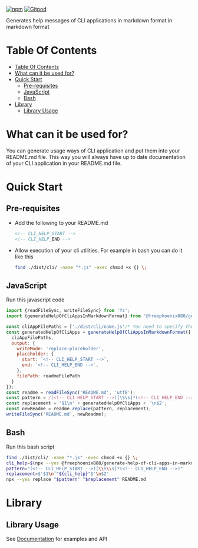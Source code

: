 [![npm](https://img.shields.io/npm/v/@freephoenix888/generate-help-of-cli-apps-in-markdown-format.svg)](https://www.npmjs.com/package/@freephoenix888/generate-help-of-cli-apps-in-markdown-format)
[![Gitpod](https://img.shields.io/badge/Gitpod-ready--to--code-blue?logo=gitpod)](https://gitpod.io/#https://github.com/freephoenix888/generate-help-of-cli-apps-in-markdown-format) 

Generates help messages of CLI applications in markdown format in markdown format

# Table Of Contents
<!-- TABLE_OF_CONTENTS_START -->
- [Table Of Contents](#table-of-contents)
- [What can it be used for?](#what-can-it-be-used-for)
- [Quick Start](#quick-start)
  - [Pre-requisites](#pre-requisites)
  - [JavaScript](#javascript)
  - [Bash](#bash)
- [Library](#library)
  - [Library Usage](#library-usage)
<!-- TABLE_OF_CONTENTS_END -->

# What can it be used for?
You can generate usage ways of CLI application and put them into your README.md file. This way you will always have up to date documentation of your CLI application in your README.md file.

# Quick Start
## Pre-requisites
- Add the following to your README.md
  ```markdown
  <!-- CLI_HELP_START -->
  <!-- CLI_HELP_END -->
  ```
- Allow execution of your cli utilities. For example in bash you can do it like this
  ```bash
  find ./dist/cli/ -name "*.js" -exec chmod +x {} \;
  ```
## JavaScript
Run this javascript code
```javascript
import {readFileSync, writeFileSync} from 'fs';
import {generateHelpOfCliAppsInMarkdownFormat} from '@freephoenix888/generate-help-of-cli-apps-in-markdown-format';

const cliAppFilePaths = ['./dist/cli/name.js'/* You need to specify the paths here or get them from elsewhere. */]; // If you build your typescript files into dist/cli folder then you can use this code to get the paths: await glob(`./dist/cli/*.js`, {absolute: true})
const generatedHelpOfCliApps = generateHelpOfCliAppsInMarkdownFormat({
  cliAppFilePaths,
  output: {
    writeMode: 'replace-placeholder',
    placeholder: {
      start: `<!-- CLI_HELP_START -->`,
      end: `<!-- CLI_HELP_END -->`,
    },
    filePath: readmeFilePath
  }
});
const readme = readFileSync('README.md', 'utf8');
const pattern = /(<!-- CLI_HELP_START -->)[\S\s]*(<!-- CLI_HELP_END -->)/;
const replacement = '$1\n' + generatedHelpOfCliApps + '\n$2';
const newReadme = readme.replace(pattern, replacement);
writeFileSync('README.md', newReadme);
```
## Bash
Run this bash script
```bash
find ./dist/cli/ -name "*.js" -exec chmod +x {} \;
cli_help=$(npx --yes @freephoenix888/generate-help-of-cli-apps-in-markdown-format --cli-app-file-paths $(find ./dist/cli/*.js) --root-header-level 2)
pattern="(<!-- CLI_HELP_START -->)[\\S\\s]*(<!-- CLI_HELP_END -->)"
replacement=$'$1\n'"${cli_help}"$'\n$2'
npx --yes replace "$pattern" "$replacement" README.md
```

# Library
## Library Usage
See [Documentation] for examples and API


[Documentation]: https://freephoenix888.github.io/generate-help-of-cli-apps-in-markdown-format/